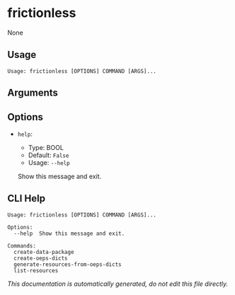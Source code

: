 
# frictionless

None

## Usage

```
Usage: frictionless [OPTIONS] COMMAND [ARGS]...
```

## Arguments


## Options

* `help`:
    * Type: BOOL
    * Default: `False`
    * Usage: `--help`

    Show this message and exit.



## CLI Help

```
Usage: frictionless [OPTIONS] COMMAND [ARGS]...

Options:
  --help  Show this message and exit.

Commands:
  create-data-package
  create-oeps-dicts
  generate-resources-from-oeps-dicts
  list-resources
```

_This documentation is automatically generated, do not edit this file directly._
